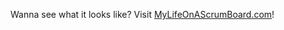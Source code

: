 Wanna see what it looks like? Visit [MyLifeOnAScrumBoard.com](http://MyLifeOnAScrumBoard.com/ "Jérôme Brunel")!
